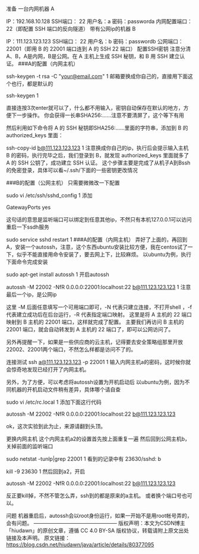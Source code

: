 准备
一台内网机器 A

IP：192.168.10.128
SSH端口： 22
用户名：a
密码：passworda
内网配置端口：22（即配置 SSH 端口的反向隧道）
带有公网ip的机器 B

IP：111.123.123.123
SSH端口： 22
用户名：b
密码：passwordb
公网端口：22001（即用 B 的 22001 端口连到 A 的 SSH 22 端口）
配置SSH密钥
注意分清A、B，A是内网，B是公网。在 A 主机上生成 SSH 秘钥，和 B 用 SSH 建立认证。
###A的配置（内网主机）

ssh-keygen -t rsa -C "your@email.com"
1
邮箱要换成你自己的，直接用下面这个也行，都是默认的

ssh-keygen
1

直接连按3次enter就可以了，什么都不用输入，密钥自动保存在默认的地方，方便下一步操作。
你会获得一长串SHA256:......注意不要清屏了，这个等下有用

然后利用如下命令将 A 的 SSH 秘钥即SHA256:......里面的字符串，添加到 B 的 authorized_keys 里面：

ssh-copy-id b@111.123.123.123
1
注意换成你自己的ip，执行后会提示输入主机 B 的密码，执行完毕之后，我们登录到 B，就发现 authorized_keys 里面就多了 A 的 SSH 公钥了，成功建立 SSH 认证。
这个步骤主要是完成了从机子A到Bssh的免密登录，具体可以看~/.ssh/下面的一些密钥更改情况


###B的配置（公网主机）
只需要微微改一下配置

sudo vi /etc/ssh/sshd_config
1
添加

GatewayPorts yes

这句话的意思是监听端口可以绑定到任意其他ip，不然只有本机127.0.0.1可以访问
重启一下ssdh服务

sudo service sshd restart
1
###A的配置（内网主机）
弄好了上面的，再回到A，安装一个autossh，注意，这个东西ubuntu安装比较方便，我在centos试了一下，似乎不能直接用命令安装了，要去网上下，比较麻烦。
以ubuntu为例，执行下面命令完成安装

sudo apt-get install autossh
1
开启autossh

autossh -M 22002 -NfR 0.0.0.0:22001:localhost:22 b@111.123.123.123
1
注意最后一个ip，是公网ip

这里 -M 后面任意填写一个可用端口即可，-N 代表只建立连接，不打开shell ，-f 代表建立成功后在后台运行，-R 代表指定端口映射。
这里是将 A 主机的 22 端口映射到 B 主机的 22001 端口，这样就完成了配置。
主要我们再访问 B 主机的 22001 端口，就会自动转发到 A 主机的 22 端口了，即可以公网访问了。

另外再提醒一下，如果是一些供应商的云主机，记得要去安全策略组那里开放22002、22001两个端口，不然怎么样都是访问不了的。

连接测试
ssh a@111.123.123.123 -p 22001
1
输入内网主机a的密码，这时候你就会惊奇地发现已经打开了内网主机。

另外，为了方便，可以考虑将autossh设置为开机启动后
以ubuntu为例，因为不同机器的开机启动文件稍有差异，具体哪个请自查

sudo vi /etc/rc.local
1
添加下面这行代码

autossh -M 22002 -NfR 0.0.0.0:22001:localhost:22 b@111.123.123.123

ok，这次实验到此为止，来源请翻到头顶。

更换内网主机
这个内网主机a2的设置首先按上面重复一遍
然后回到公网主机b，关掉前面的监听端口

sudo netstat -tunlp|grep 22001
1
看到的记录中有 23630/sshd: b

kill -9 23630
1
然后回到a2，开启

autossh -M 22002 -NfR 0.0.0.0:22001:localhost:22 b@111.123.123.123

反正要kill掉，不然不管怎么弄，ssh到的都是原来的a主机。
或者换个端口号也可以。

问题
机器重启后，autossh会以root身份运行，如果一开始不是用root帐号弄的，会有问题。
————————————————
版权声明：本文为CSDN博主「hiudawn」的原创文章，遵循 CC 4.0 BY-SA 版权协议，转载请附上原文出处链接及本声明。
原文链接：https://blog.csdn.net/hiudawn/java/article/details/80377095